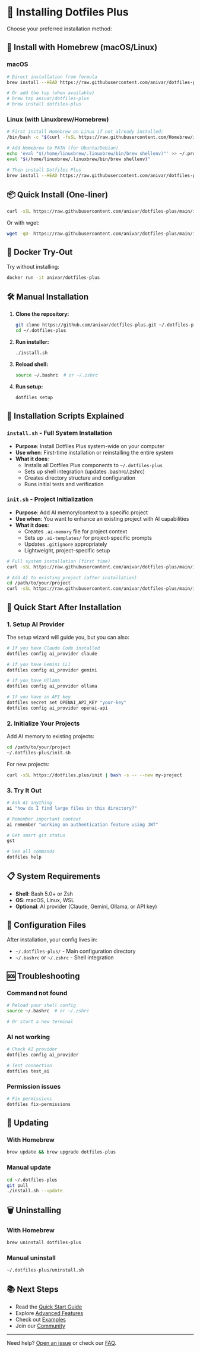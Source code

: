 # 🚀 Installing Dotfiles Plus

Choose your preferred installation method:

## 🍺 Install with Homebrew (macOS/Linux)

### macOS
```bash
# Direct installation from formula
brew install --HEAD https://raw.githubusercontent.com/anivar/dotfiles-plus/main/homebrew/dotfiles-plus.rb

# Or add the tap (when available)
# brew tap anivar/dotfiles-plus
# brew install dotfiles-plus
```

### Linux (with Linuxbrew/Homebrew)
```bash
# First install Homebrew on Linux if not already installed:
/bin/bash -c "$(curl -fsSL https://raw.githubusercontent.com/Homebrew/install/HEAD/install.sh)"

# Add Homebrew to PATH (for Ubuntu/Debian)
echo 'eval "$(/home/linuxbrew/.linuxbrew/bin/brew shellenv)"' >> ~/.profile
eval "$(/home/linuxbrew/.linuxbrew/bin/brew shellenv)"

# Then install Dotfiles Plus
brew install --HEAD https://raw.githubusercontent.com/anivar/dotfiles-plus/main/homebrew/dotfiles-plus.rb
```

## 📦 Quick Install (One-liner)

```bash
curl -sSL https://raw.githubusercontent.com/anivar/dotfiles-plus/main/install.sh | bash
```

Or with wget:

```bash
wget -qO- https://raw.githubusercontent.com/anivar/dotfiles-plus/main/install.sh | bash
```

## 🐳 Docker Try-Out

Try without installing:

```bash
docker run -it anivar/dotfiles-plus
```

## 🛠️ Manual Installation

1. **Clone the repository:**
   ```bash
   git clone https://github.com/anivar/dotfiles-plus.git ~/.dotfiles-plus
   cd ~/.dotfiles-plus
   ```

2. **Run installer:**
   ```bash
   ./install.sh
   ```

3. **Reload shell:**
   ```bash
   source ~/.bashrc  # or ~/.zshrc
   ```

4. **Run setup:**
   ```bash
   dotfiles setup
   ```

## 📝 Installation Scripts Explained

### `install.sh` - Full System Installation
- **Purpose**: Install Dotfiles Plus system-wide on your computer
- **Use when**: First-time installation or reinstalling the entire system
- **What it does**:
  - Installs all Dotfiles Plus components to `~/.dotfiles-plus`
  - Sets up shell integration (updates .bashrc/.zshrc)
  - Creates directory structure and configuration
  - Runs initial tests and verification

### `init.sh` - Project Initialization
- **Purpose**: Add AI memory/context to a specific project
- **Use when**: You want to enhance an existing project with AI capabilities
- **What it does**:
  - Creates `.ai-memory` file for project context
  - Sets up `.ai-templates/` for project-specific prompts
  - Updates `.gitignore` appropriately
  - Lightweight, project-specific setup

```bash
# Full system installation (first time)
curl -sSL https://raw.githubusercontent.com/anivar/dotfiles-plus/main/install.sh | bash

# Add AI to existing project (after installation)
cd /path/to/your/project
curl -sSL https://raw.githubusercontent.com/anivar/dotfiles-plus/main/init.sh | bash
```

## 🎯 Quick Start After Installation

### 1. Setup AI Provider

The setup wizard will guide you, but you can also:

```bash
# If you have Claude Code installed
dotfiles config ai_provider claude

# If you have Gemini CLI
dotfiles config ai_provider gemini

# If you have Ollama
dotfiles config ai_provider ollama

# If you have an API key
dotfiles secret set OPENAI_API_KEY "your-key"
dotfiles config ai_provider openai-api
```

### 2. Initialize Your Projects

Add AI memory to existing projects:
```bash
cd /path/to/your/project
~/.dotfiles-plus/init.sh
```

For new projects:
```bash
curl -sSL https://dotfiles.plus/init | bash -s -- --new my-project
```

### 3. Try It Out

```bash
# Ask AI anything
ai "how do I find large files in this directory?"

# Remember important context
ai remember "working on authentication feature using JWT"

# Get smart git status
gst

# See all commands
dotfiles help
```

## 📋 System Requirements

- **Shell**: Bash 5.0+ or Zsh
- **OS**: macOS, Linux, WSL
- **Optional**: AI provider (Claude, Gemini, Ollama, or API key)

## 🔧 Configuration Files

After installation, your config lives in:
- `~/.dotfiles-plus/` - Main configuration directory
- `~/.bashrc` or `~/.zshrc` - Shell integration

## 🆘 Troubleshooting

### Command not found

```bash
# Reload your shell config
source ~/.bashrc  # or ~/.zshrc

# Or start a new terminal
```

### AI not working

```bash
# Check AI provider
dotfiles config ai_provider

# Test connection
dotfiles test_ai
```

### Permission issues

```bash
# Fix permissions
dotfiles fix-permissions
```

## 🔄 Updating

### With Homebrew
```bash
brew update && brew upgrade dotfiles-plus
```

### Manual update
```bash
cd ~/.dotfiles-plus
git pull
./install.sh --update
```

## 🗑️ Uninstalling

### With Homebrew
```bash
brew uninstall dotfiles-plus
```

### Manual uninstall
```bash
~/.dotfiles-plus/uninstall.sh
```

## 📚 Next Steps

- Read the [Quick Start Guide](README.md#-quick-start)
- Explore [Advanced Features](README.md#-features)
- Check out [Examples](examples/)
- Join our [Community](https://github.com/anivar/dotfiles-plus/discussions)

---

Need help? [Open an issue](https://github.com/anivar/dotfiles-plus/issues) or check our [FAQ](https://github.com/anivar/dotfiles-plus/wiki/FAQ).